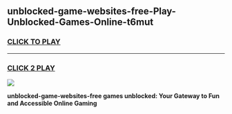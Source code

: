 
## unblocked-game-websites-free-Play-Unblocked-Games-Online-t6mut
<h3>
<a href="https://premium76.site?title=unblocked-game-websites-free&ref=24A">CLICK TO PLAY</a></h3>
<hr>

<h3>
<a href="https://premium76.site?title=unblocked-game-websites-free&ref=24A">CLICK 2 PLAY</a>
  
</h3>

<a href="https://premium76.site?title=unblocked-game-websites-free&ref=24A"><img src="https://clearcache.store/games.png"></a>


**unblocked-game-websites-free games unblocked: Your Gateway to Fun and Accessible Online Gaming**
